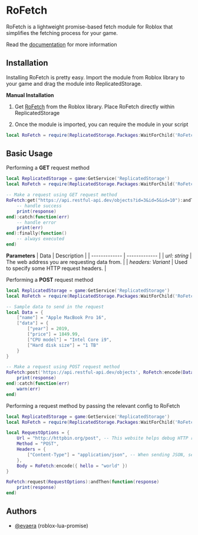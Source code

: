 
# RoFetch

RoFetch is a lightweight promise-based fetch module for Roblox that simplifies the fetching process for your game.

Read the [documentation](https://readme.so/editor) for more information




## Installation

Installing RoFetch is pretty easy. Import the module from Roblox library to your game and drag the module into ReplicatedStorage.

**Manual Installation**
1. Get [RoFetch](https://www.roblox.com/library/17412823952/RoFetch) from the Roblox library.
Place RoFetch directly within ReplicatedStorage

2. Once the module is imported, you can require the module in your script

```lua
local RoFetch = require(ReplicatedStorage.Packages:WaitForChild('RoFetch'))
```
## Basic Usage

Performing a **GET** request method
```lua
local ReplicatedStorage = game:GetService('ReplicatedStorage')
local RoFetch = require(ReplicatedStorage.Packages:WaitForChild('RoFetch'))

-- Make a request using GET request method
RoFetch:get("https://api.restful-api.dev/objects?id=3&id=5&id=10"):andThen(function(response)
	-- handle success
	print(response)
end):catch(function(err)
	-- handle error
	print(err)
end):finally(function()
	-- always executed
end)
```
**Parameters** 
| Data | Description |
| ------------- | ------------- |
| *url: string* | The web address you are requesting data from. |
| *headers: Variant* | Used to specify some HTTP request headers. |

Performing a **POST** request method

```lua
local ReplicatedStorage = game:GetService('ReplicatedStorage')
local RoFetch = require(ReplicatedStorage.Packages:WaitForChild('RoFetch'))

-- Sample data to send in the request
local Data = {
	["name"] = "Apple MacBook Pro 16",
	["data"] = {
		["year"] = 2019,
		["price"] = 1849.99,
		["CPU model"] = "Intel Core i9",
		["Hard disk size"] = "1 TB"
	}
}

-- Make a request using POST request method
RoFetch:post('https://api.restful-api.dev/objects', RoFetch:encode(Data), Enum.HttpContentType.ApplicationJson, false):andThen(function(response)
	print(response)
end):catch(function(err)
	warn(err)
end)
```

Performing a request method by passing the relevant config to RoFetch

```lua
local ReplicatedStorage = game:GetService('ReplicatedStorage')
local RoFetch = require(ReplicatedStorage.Packages:WaitForChild('RoFetch'))

local RequestOptions = {
	Url = "http://httpbin.org/post", -- This website helps debug HTTP requests
	Method = "POST",
	Headers = {
		["Content-Type"] = "application/json", -- When sending JSON, set this!
	},
	Body = RoFetch:encode({ hello = "world" })
}

RoFetch:request(RequestOptions):andThen(function(response)
	print(response)
end)
```



## Authors

- [@evaera](https://github.com/evaera) (roblox-lua-promise)

